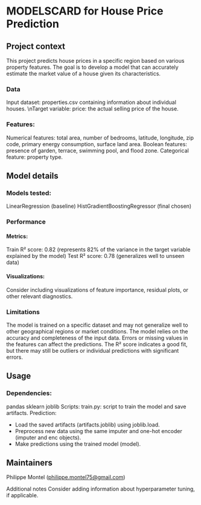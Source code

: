# MODELSCARD for House Price Prediction
## Project context
This project predicts house prices in a specific region based on various property features. The goal is to develop a model that can accurately estimate the market value of a house given its characteristics.

### Data
Input dataset: properties.csv containing information about individual houses.
\nTarget variable: price: the actual selling price of the house.

### Features:
Numerical features: total area, number of bedrooms, latitude, longitude, zip code, primary energy consumption, surface land area.
Boolean features: presence of garden, terrace, swimming pool, and flood zone.
Categorical feature: property type.

## Model details
### Models tested:
LinearRegression (baseline)
HistGradientBoostingRegressor (final chosen)

### Performance
#### Metrics:
Train R² score: 0.82 (represents 82% of the variance in the target variable explained by the model)
Test R² score: 0.78 (generalizes well to unseen data)

#### Visualizations:
Consider including visualizations of feature importance, residual plots, or other relevant diagnostics.

### Limitations
The model is trained on a specific dataset and may not generalize well to other geographical regions or market conditions.
The model relies on the accuracy and completeness of the input data. Errors or missing values in the features can affect the predictions.
The R² score indicates a good fit, but there may still be outliers or individual predictions with significant errors.

## Usage
### Dependencies:
pandas
sklearn
joblib
Scripts:
train.py: script to train the model and save artifacts.
Prediction:
- Load the saved artifacts (artifacts.joblib) using joblib.load.
- Preprocess new data using the same imputer and one-hot encoder (imputer and enc objects).
- Make predictions using the trained model (model).

## Maintainers
Philippe Montel (philippe.montel75@gmail.com)

Additional notes
Consider adding information about hyperparameter tuning, if applicable.
